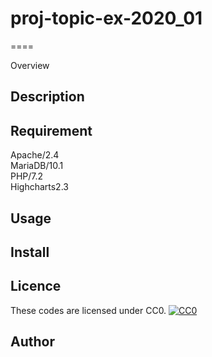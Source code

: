 # proj-topic-ex-2020_01
====

Overview

## Description

## Requirement
Apache/2.4  
MariaDB/10.1  
PHP/7.2  
Highcharts2.3  

## Usage

## Install

## Licence
These codes are licensed under CC0.
[![CC0](http://i.creativecommons.org/p/zero/1.0/88x31.png "CC0")](http://creativecommons.org/publicdomain/zero/1.0/deed.en)

## Author

